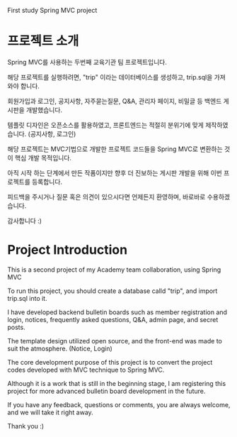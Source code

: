 First study Spring MVC project

# 프로젝트 소개
Spring MVC를 사용하는 두번째 교육기관 팀 프로젝트입니다. 

해당 프로젝트를 실행하려면, "trip" 이라는 데이터베이스를 생성하고, trip.sql을 가져와야 합니다.

회원가입과 로그인, 공지사항, 자주묻는질문, Q&A, 관리자 페이지, 비밀글 등 백엔드 게시판을 개발했습니다.

템플릿 디자인은 오픈소스를 활용하였고, 프론트엔드는 적절히 분위기에 맞게 제작하였습니다. (공지사항, 로그인)

해당 프로젝트는 MVC기법으로 개발한 프로젝트 코드들을 Spring MVC로 변환하는 것이 핵심 개발 목적입니다.

아직 시작 하는 단계에서 만든 작품이지만 향후 더 진보하는 게시판 개발을 위해 이번 프로젝트를 등록합니다.

피드백을 주시거나 질문 혹은 의견이 있으시다면 언제든지 환영하며, 바로바로 수용하겠습니다.
		
감사합니다 :)



# Project Introduction
This is a second project of my Academy team collaboration, using Spring MVC

To run this project, you should create a database calld "trip", and import trip.sql into it.

I have developed backend bulletin boards such as member registration and login, notices, frequently asked questions, Q&A, admin page, and secret posts.

The template design utilized open source, and the front-end was made to suit the atmosphere. (Notice, Login)

The core development purpose of this project is to convert the project codes developed with MVC technique to Spring MVC.

Although it is a work that is still in the beginning stage, I am registering this project for more advanced bulletin board development in the future.

If you have any feedback, questions or comments, you are always welcome, and we will take it right away.
		
Thank you :)

